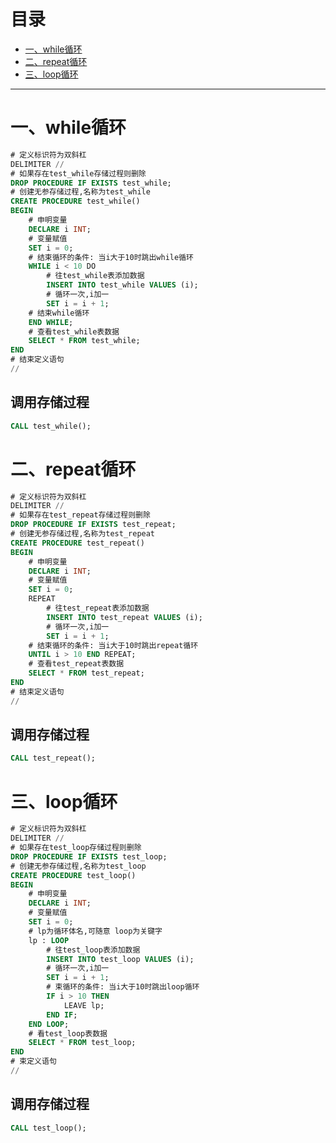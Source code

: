 # 目录
* [一、while循环](#一while循环)
* [二、repeat循环](#二repeat循环)
* [三、loop循环](#三loop循环)
*****************************************************************************

# 一、while循环
```sql
# 定义标识符为双斜杠
DELIMITER //
# 如果存在test_while存储过程则删除
DROP PROCEDURE IF EXISTS test_while;
# 创建无参存储过程,名称为test_while
CREATE PROCEDURE test_while() 
BEGIN
    # 申明变量
    DECLARE i INT;
    # 变量赋值
    SET i = 0;
    # 结束循环的条件: 当i大于10时跳出while循环
    WHILE i < 10 DO
        # 往test_while表添加数据
        INSERT INTO test_while VALUES (i);
        # 循环一次,i加一
        SET i = i + 1;
    # 结束while循环
    END WHILE;
    # 查看test_while表数据
    SELECT * FROM test_while;
END
# 结束定义语句
//

```
## 调用存储过程
```sql
CALL test_while();
```

# 二、repeat循环
```sql
# 定义标识符为双斜杠
DELIMITER //
# 如果存在test_repeat存储过程则删除
DROP PROCEDURE IF EXISTS test_repeat;
# 创建无参存储过程,名称为test_repeat
CREATE PROCEDURE test_repeat()
BEGIN
    # 申明变量
    DECLARE i INT;
    # 变量赋值
    SET i = 0;
    REPEAT
        # 往test_repeat表添加数据
        INSERT INTO test_repeat VALUES (i);
        # 循环一次,i加一
        SET i = i + 1;
    # 结束循环的条件: 当i大于10时跳出repeat循环
    UNTIL i > 10 END REPEAT;
    # 查看test_repeat表数据
    SELECT * FROM test_repeat;
END
# 结束定义语句
//
```
## 调用存储过程
```sql
CALL test_repeat();
```

# 三、loop循环
```sql
# 定义标识符为双斜杠
DELIMITER //
# 如果存在test_loop存储过程则删除
DROP PROCEDURE IF EXISTS test_loop;
# 创建无参存储过程,名称为test_loop
CREATE PROCEDURE test_loop()
BEGIN
    # 申明变量
    DECLARE i INT;
    # 变量赋值
    SET i = 0;
    # lp为循环体名,可随意 loop为关键字
    lp : LOOP
        # 往test_loop表添加数据
        INSERT INTO test_loop VALUES (i);
        # 循环一次,i加一
        SET i = i + 1;
        # 束循环的条件: 当i大于10时跳出loop循环
        IF i > 10 THEN
            LEAVE lp;
        END IF;
    END LOOP;
    # 看test_loop表数据
    SELECT * FROM test_loop;
END
# 束定义语句
//
```
## 调用存储过程
```sql
CALL test_loop();
```



